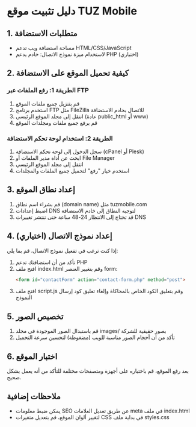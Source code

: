 # دليل تثبيت موقع TUZ Mobile

## 1. متطلبات الاستضافة
- مساحة استضافة ويب تدعم HTML/CSS/JavaScript
- لاستخدام ميزة نموذج الاتصال: خادم يدعم PHP (اختياري)

## 2. كيفية تحميل الموقع على الاستضافة

### الطريقة 1: رفع الملفات عبر FTP
1. قم بتنزيل جميع ملفات الموقع
2. استخدم برنامج FTP مثل FileZilla للاتصال بخادم الاستضافة
3. انتقل إلى مجلد الموقع الرئيسي (عادة public_html أو www)
4. قم برفع جميع ملفات ومجلدات الموقع

### الطريقة 2: استخدام لوحة تحكم الاستضافة
1. سجل الدخول إلى لوحة تحكم الاستضافة (cPanel أو Plesk)
2. ابحث عن أداة مدير الملفات أو File Manager
3. انتقل إلى مجلد الموقع الرئيسي
4. استخدم خيار "رفع" لتحميل جميع الملفات والمجلدات

## 3. إعداد نطاق الموقع
1. قم بشراء اسم نطاق (domain name) مثل tuzmobile.com
2. اضبط إعدادات DNS لتوجيه النطاق إلى خادم الاستضافة
3. قد تحتاج إلى الانتظار 24-48 ساعة حتى تنتشر تغييرات DNS

## 4. إعداد نموذج الاتصال (اختياري)
إذا كنت ترغب في تفعيل نموذج الاتصال، قم بما يلي:
1. تأكد من أن استضافتك تدعم PHP
2. افتح ملف index.html وقم بتغيير العنصر form:
   ```html
   <form id="contactForm" action="contact-form.php" method="post">
   ```
3. افتح ملف script.js وقم بتعليق الكود الخاص بالمحاكاة وإلغاء تعليق كود إرسال النموذج

## 5. تخصيص الصور
1. قم باستبدال الصور الموجودة في مجلد images/ بصور حقيقية للشركة
2. تأكد من أن أحجام الصور مناسبة للويب (مضغوطة) لتحسين سرعة التحميل

## 6. اختبار الموقع
بعد رفع الموقع، قم باختباره على أجهزة ومتصفحات مختلفة للتأكد من أنه يعمل بشكل صحيح.

## ملاحظات إضافية
- يمكن ضبط معلومات SEO عن طريق تعديل العلامات meta في ملف index.html
- لتغيير ألوان الموقع، قم بتعديل متغيرات CSS في بداية ملف styles.css
